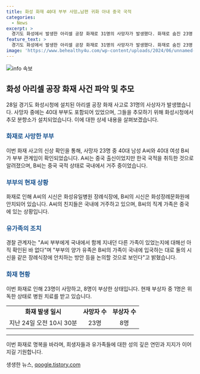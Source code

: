 ```yaml
---
title: 화성 화재 40대 부부 사망…남편 귀화 아내 중국 국적
categories:
  - News
excerpt: >
  경기도 화성에서 발생한 아리셀 공장 화재로 31명의 사망자가 발생했다. 화재로 숨진 23명 가운데 40대 중국 국적 부부도 확인돼, A씨는 한국 국적, B씨는 중국 국적이었다. A씨의 시신은 화성유일병원 장례식장에, B씨의 시신은 화성장례문화원에 안치됐으며, 가족들은 다른 장례식장에 안치하는 방안을 논의 중이다. 이번 사건으로 인해 피해자들과 가족들의 상황이 안타깝게 노출되고 있으며, 정부와 관련 당국의 조속한 대책과 지원이 요구되고 있다.
feature_text: >
  경기도 화성에서 발생한 아리셀 공장 화재로 31명의 사망자가 발생했다. 화재로 숨진 23명 가운데 40대 중국 국적 부부도 확인돼, A씨는 한국 국적, B씨는 중국 국적이었다. A씨의 시신은 화성유일병원 장례식장에, B씨의 시신은 화성장례문화원에 안치됐으며, 가족들은 다른 장례식장에 안치하는 방안을 논의 중이다. 이번 사건으로 인해 피해자들과 가족들의 상황이 안타깝게 노출되고 있으며, 정부와 관련 당국의 조속한 대책과 지원이 요구되고 있다.
image: 'https://www.behealthy4u.com/wp-content/uploads/2024/06/unnamed-file.png'
---
```


<p><img src="https://www.behealthy4u.com/wp-content/uploads/2024/06/unnamed-file.png" alt="info 속보" /></p>

<h2 data-ke-size="size26">화성 아리셀 공장 화재 사건 파악 및 추모</h2>

<p data-ke-size="size16">28일 경기도 화성시청에 설치된 아리셀 공장 화재 사고로 31명의 사상자가 발생했습니다. 사망자 중에는 40대 부부도 포함되어 있었으며, 그들을 추모하기 위해 화성시청에서 추모 분향소가 설치되었습니다. 이에 대한 상세 내용을 살펴보겠습니다.</p>

<h3><b><span style="color: #1a5490;">화재로 사망한 부부</span></b></h3>

<p data-ke-size="size16">이번 화재 사고의 신상 확인을 통해, 사망자 23명 중 40대 남성 A씨와 40대 여성 B씨가 부부 관계임이 확인되었습니다. A씨는 중국 출신이었지만 한국 국적을 취득한 것으로 알려졌으며, B씨는 중국 국적 상태로 국내에서 거주 중이었습니다.</p>

<h3><b><span style="color: #1a5490;">부부의 현재 상황</span></b></h3>

<p data-ke-size="size16">화재로 인해 A씨의 시신은 화성유일병원 장례식장에, B씨의 시신은 화성장례문화원에 안치되어 있습니다. A씨의 친지들은 국내에 거주하고 있으며, B씨의 직계 가족은 중국에 있는 상황입니다.</p>

<h3><b><span style="color: #1a5490;">유가족의 조치</span></b></h3>

<p data-ke-size="size16">경찰 관계자는 "A씨 부부에게 국내에서 함께 지내던 다른 가족이 있었는지에 대해선 아직 확인된 바 없다"며 "부부의 양가 유족은 B씨의 가족이 국내에 입국하는 대로 둘의 시신을 같은 장례식장에 안치하는 방안 등을 논의할 것으로 보인다"고 밝혔습니다.</p>

<h3><b><span style="color: #1a5490;">화재 현황</span></b></h3>

<p data-ke-size="size16">이번 화재로 인해 23명이 사망하고, 8명이 부상한 상태입니다. 현재 부상자 중 1명은 위독한 상태로 병원 치료를 받고 있습니다.</p>

<table>
  <tr>
    <td style="text-align: center; height: 17px;"><b>화재 발생 일시</b></td>
    <td style="text-align: center; height: 17px;"><b>사망자 수</b></td>
    <td style="text-align: center; height: 17px;"><b>부상자 수</b></td>
  </tr>
  <tr>
    <td style="text-align: center; height: 17px;">지난 24일 오전 10시 30분</td>
    <td style="text-align: center; height: 17px;">23명</td>
    <td style="text-align: center; height: 17px;">8명</td>
  </tr>
</table>

<hr>

<p data-ke-size="size16">이번 화재로 명복을 바라며, 희생자들과 유가족들에 대한 성의 깊은 연민과 지지가 이어지길 기원합니다.</p>
생생한 뉴스, <a href="https://qoogle.tistory.com" rel="dofollow">qoogle.tistory.com</a>


